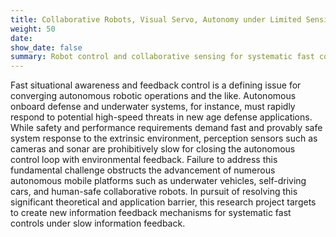 ```yaml
---
title: Collaborative Robots, Visual Servo, Autonomy under Limited Sensing
weight: 50
date: 
show_date: false
summary: Robot control and collaborative sensing for systematic fast control under slow e.g. vision feedback.
---
```




<!--more-->

Fast situational awareness and feedback control is a defining issue for converging autonomous robotic operations and the like. Autonomous onboard defense and underwater systems, for instance, must rapidly respond to potential high-speed threats in new age defense applications. While safety and performance requirements demand fast and provably safe system response to the extrinsic environment, perception sensors such as cameras and sonar are prohibitively slow for closing the autonomous control loop with environmental feedback. Failure to address this fundamental challenge obstructs the advancement of numerous autonomous mobile platforms such as underwater vehicles, self-driving cars, and human-safe collaborative robots. In pursuit of resolving this significant theoretical and application barrier, this research project targets to create new information feedback mechanisms for systematic fast controls under slow information feedback.